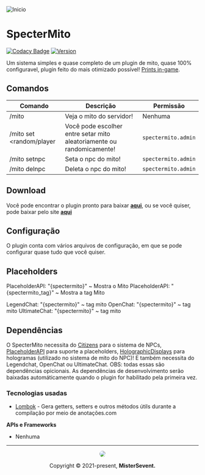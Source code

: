 ![Inicio](https://i.imgur.com/VhWtP4nl.png)

# SpecterMito

[![Codacy Badge](https://img.shields.io/codacy/grade/fe650d98b6964ab38b69ef1efe05fc9f?style=for-the-badge&logo=codacy&labelColor=191622)](https://www.codacy.com?utm_source=github.com&amp;utm_medium=referral&amp;utm_content=SpecterPlugins/SpecterMito&amp;utm_campaign=Badge_Grade)
[![Version](https://img.shields.io/badge/Wecolme%20by%20project-1.0.0-282a36?style=for-the-badge&logo=codacy&labelColor=191622)](https://github.com/SpecterPlugins/SpecterMito/releases)

Um sistema simples e quase completo de um plugin de mito, quase 100% configuravel, plugin feito do mais otimizado possível!
[Prints in-game](https://imgur.com/VhWtP4n).

## Comandos
|Comando         |Descrição                      |Permissão                    |
|----------------|-------------------------------|-----------------------------|
|/mito                       |Veja o mito do servidor!|Nenhuma    |
|/mito set <random/player    |Você pode escolher entre setar mito aleatoriamente ou randomicamente!|`spectermito.admin`|
|/mito setnpc                |Seta o npc do mito!|`spectermito.admin`|
|/mito delnpc                |Deleta o npc do mito!|`spectermito.admin`|

## Download

Você pode encontrar o plugin pronto para baixar [**aqui**](https://github.com/SpecterPlugins/SpecterMito/releases), ou se você quiser, pode baixar pelo site [**aqui**](https://specterplugins.com)

## Configuração

O plugin conta com vários arquivos de configuração, em que se pode configurar quase tudo que você quiser.

## Placeholders

PlaceholderAPI: "{spectermito}" ~ Mostra o Mito
PlaceholderAPI: "{spectermito_tag}" ~ Mostra a tag Mito

LegendChat: "{spectermito}" ~ tag mito
OpenChat: "{spectermito}" ~ tag mito
UltimateChat: "{spectermito}" ~ tag mito

## Dependências
O SpecterMito necessita do [Citizens](https://dev.bukkit.org/projects/citizens) para o sistema de NPCs, [PlaceholderAPI](https://www.spigotmc.org/resources/placeholderapi.6245/) para suporte a placeholders, [HolographicDisplays](https://dev.bukkit.org/projects/holographic-displays) para hologramas (utilizado no sistema de mito do NPC)! E também necessita do Legendchat, OpenChat ou UltimateChat. OBS: todas essas são dependências opicionais.
As dependências de desenvolvimento serão baixadas automáticamente quando o plugin for habilitado pela primeira vez.

### Tecnologias usadas

-   [Lombok](https://projectlombok.org/) - Gera getters, setters e outros métodos útils durante a compilação por meio de anotações.com

**APIs e Frameworks**

-   Nenhuma

---


<p align="center"><img style="border-radius: 100px" src="https://avatars.githubusercontent.com/u/81658128?s=92&v=4"  /></p>
<p align="center">
  Copyright © 2021-present, <b>MisterSevent<b>.
</p>

